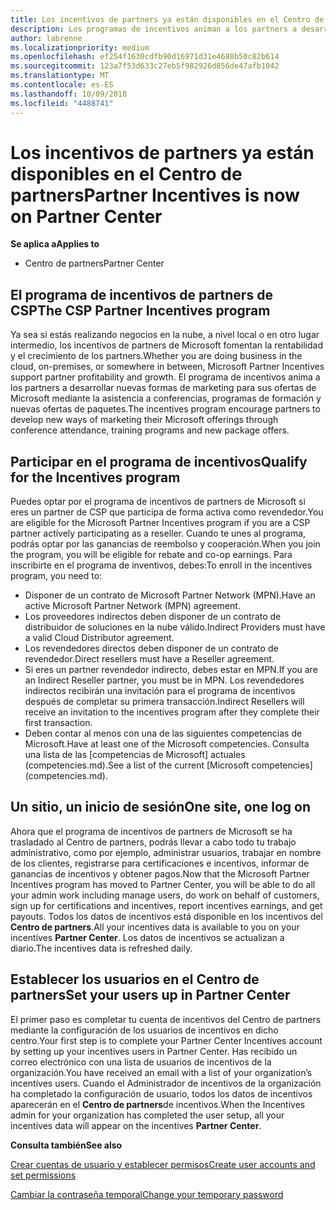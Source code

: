 ```yaml
---
title: Los incentivos de partners ya están disponibles en el Centro de partners | Centro de partners
description: Los programas de incentivos animan a los partners a desarrollar nuevas técnicas de marketing, ofrecen formación y mucho más
author: labrenne
ms.localizationpriority: medium
ms.openlocfilehash: ef254f1630cdfb90d16971d31e4688b50c82b614
ms.sourcegitcommit: 123a7f53d633c27eb5f982926d856de47afb1042
ms.translationtype: MT
ms.contentlocale: es-ES
ms.lasthandoff: 10/09/2018
ms.locfileid: "4488741"
---
```

# <a name="partner-incentives-is-now-on-partner-center"></a><span data-ttu-id="a4a82-103">Los incentivos de partners ya están disponibles en el Centro de partners</span><span class="sxs-lookup"><span data-stu-id="a4a82-103">Partner Incentives is now on Partner Center</span></span> 

**<span data-ttu-id="a4a82-104">Se aplica a</span><span class="sxs-lookup"><span data-stu-id="a4a82-104">Applies to</span></span>**

-  <span data-ttu-id="a4a82-105">Centro de partners</span><span class="sxs-lookup"><span data-stu-id="a4a82-105">Partner Center</span></span>

## <a name="the-csp-partner-incentives-program"></a><span data-ttu-id="a4a82-106">El programa de incentivos de partners de CSP</span><span class="sxs-lookup"><span data-stu-id="a4a82-106">The CSP Partner Incentives program</span></span>

<span data-ttu-id="a4a82-107">Ya sea si estás realizando negocios en la nube, a nivel local o en otro lugar intermedio, los incentivos de partners de Microsoft fomentan la rentabilidad y el crecimiento de los partners.</span><span class="sxs-lookup"><span data-stu-id="a4a82-107">Whether you are doing business in the cloud, on-premises, or somewhere in between, Microsoft Partner Incentives support partner profitability and growth.</span></span> <span data-ttu-id="a4a82-108">El programa de incentivos anima a los partners a desarrollar nuevas formas de marketing para sus ofertas de Microsoft mediante la asistencia a conferencias, programas de formación y nuevas ofertas de paquetes.</span><span class="sxs-lookup"><span data-stu-id="a4a82-108">The incentives program encourage partners to develop new ways of marketing their Microsoft offerings through conference attendance, training programs and new package offers.</span></span> 

## <a name="qualify-for-the-incentives-program"></a><span data-ttu-id="a4a82-109">Participar en el programa de incentivos</span><span class="sxs-lookup"><span data-stu-id="a4a82-109">Qualify for the Incentives program</span></span>

<span data-ttu-id="a4a82-110">Puedes optar por el programa de incentivos de partners de Microsoft si eres un partner de CSP que participa de forma activa como revendedor.</span><span class="sxs-lookup"><span data-stu-id="a4a82-110">You are eligible for the Microsoft Partner Incentives program if you are a CSP partner actively participating as a reseller.</span></span>
<span data-ttu-id="a4a82-111">Cuando te unes al programa, podrás optar por las ganancias de reembolso y cooperación.</span><span class="sxs-lookup"><span data-stu-id="a4a82-111">When you join the program, you will be eligible for rebate and co-op earnings.</span></span> <span data-ttu-id="a4a82-112">Para inscribirte en el programa de inventivos, debes:</span><span class="sxs-lookup"><span data-stu-id="a4a82-112">To enroll in the incentives program, you need to:</span></span> 
-   <span data-ttu-id="a4a82-113">Disponer de un contrato de Microsoft Partner Network (MPN).</span><span class="sxs-lookup"><span data-stu-id="a4a82-113">Have an active Microsoft Partner Network (MPN) agreement.</span></span>  
-   <span data-ttu-id="a4a82-114">Los proveedores indirectos deben disponer de un contrato de distribuidor de soluciones en la nube válido.</span><span class="sxs-lookup"><span data-stu-id="a4a82-114">Indirect Providers must have a valid Cloud Distributor agreement.</span></span>
-   <span data-ttu-id="a4a82-115">Los revendedores directos deben disponer de un contrato de revendedor.</span><span class="sxs-lookup"><span data-stu-id="a4a82-115">Direct resellers must have a Reseller agreement.</span></span>
-   <span data-ttu-id="a4a82-116">Si eres un partner revendedor indirecto, debes estar en MPN.</span><span class="sxs-lookup"><span data-stu-id="a4a82-116">If you are an Indirect Reseller partner, you must be in MPN.</span></span> <span data-ttu-id="a4a82-117">Los revendedores indirectos recibirán una invitación para el programa de incentivos después de completar su primera transacción.</span><span class="sxs-lookup"><span data-stu-id="a4a82-117">Indirect Resellers will receive an invitation to the incentives program after they complete their first transaction.</span></span> 
-   <span data-ttu-id="a4a82-118">Deben contar al menos con una de las siguientes competencias de Microsoft.</span><span class="sxs-lookup"><span data-stu-id="a4a82-118">Have at least one of the Microsoft competencies.</span></span> <span data-ttu-id="a4a82-119">Consulta una lista de las [competencias de Microsoft] actuales (competencies.md).</span><span class="sxs-lookup"><span data-stu-id="a4a82-119">See a list of the current [Microsoft competencies] (competencies.md).</span></span>

## <a name="one-site-one-log-on"></a><span data-ttu-id="a4a82-120">Un sitio, un inicio de sesión</span><span class="sxs-lookup"><span data-stu-id="a4a82-120">One site, one log on</span></span>

<span data-ttu-id="a4a82-121">Ahora que el programa de incentivos de partners de Microsoft se ha trasladado al Centro de partners, podrás llevar a cabo todo tu trabajo administrativo, como por ejemplo, administrar usuarios, trabajar en nombre de los clientes, registrarse para certificaciones e incentivos, informar de ganancias de incentivos y obtener pagos.</span><span class="sxs-lookup"><span data-stu-id="a4a82-121">Now that the Microsoft Partner Incentives program has moved to Partner Center, you will be able to do all your admin work including manage users, do work on behalf of customers, sign up for certifications and incentives, report incentives earnings, and get payouts.</span></span> <span data-ttu-id="a4a82-122">Todos los datos de incentivos está disponible en los incentivos del **Centro de partners**.</span><span class="sxs-lookup"><span data-stu-id="a4a82-122">All your incentives data is available to you on your incentives **Partner Center**.</span></span> <span data-ttu-id="a4a82-123">Los datos de incentivos se actualizan a diario.</span><span class="sxs-lookup"><span data-stu-id="a4a82-123">The incentives data is refreshed daily.</span></span>
 
## <a name="set-your-users-up-in-partner-center"></a><span data-ttu-id="a4a82-124">Establecer los usuarios en el Centro de partners</span><span class="sxs-lookup"><span data-stu-id="a4a82-124">Set your users up in Partner Center</span></span>
 
<span data-ttu-id="a4a82-125">El primer paso es completar tu cuenta de incentivos del Centro de partners mediante la configuración de los usuarios de incentivos en dicho centro.</span><span class="sxs-lookup"><span data-stu-id="a4a82-125">Your first step is to complete your Partner Center Incentives account by setting up your incentives users in Partner Center.</span></span> <span data-ttu-id="a4a82-126">Has recibido un correo electrónico con una lista de usuarios de incentivos de la organización.</span><span class="sxs-lookup"><span data-stu-id="a4a82-126">You have received an email with a list of your organization’s incentives users.</span></span> <span data-ttu-id="a4a82-127">Cuando el Administrador de incentivos de la organización ha completado la configuración de usuario, todos los datos de incentivos aparecerán en el **Centro de partners**de incentivos.</span><span class="sxs-lookup"><span data-stu-id="a4a82-127">When the Incentives admin for your organization has completed the user setup, all your incentives data will appear on the incentives **Partner Center**.</span></span>

**<span data-ttu-id="a4a82-128">Consulta también</span><span class="sxs-lookup"><span data-stu-id="a4a82-128">See also</span></span>**

[<span data-ttu-id="a4a82-129">Crear cuentas de usuario y establecer permisos</span><span class="sxs-lookup"><span data-stu-id="a4a82-129">Create user accounts and set permissions</span></span>](create-user-accounts-and-set-permissions.md)

[<span data-ttu-id="a4a82-130">Cambiar la contraseña temporal</span><span class="sxs-lookup"><span data-stu-id="a4a82-130">Change your temporary password</span></span>](change-your-temporary-password.md)


